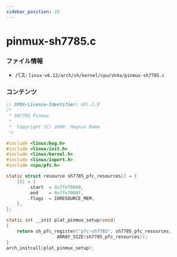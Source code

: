 ```yaml
---
sidebar_position: 22
---
```

# pinmux-sh7785.c

### ファイル情報

- パス: `linux-v6.12/arch/sh/kernel/cpu/sh4a/pinmux-sh7785.c`

### コンテンツ

```c
// SPDX-License-Identifier: GPL-2.0
/*
 * SH7785 Pinmux
 *
 *  Copyright (C) 2008  Magnus Damm
 */

#include <linux/bug.h>
#include <linux/init.h>
#include <linux/kernel.h>
#include <linux/ioport.h>
#include <cpu/pfc.h>

static struct resource sh7785_pfc_resources[] = {
	[0] = {
		.start	= 0xffe70000,
		.end	= 0xffe7008f,
		.flags	= IORESOURCE_MEM,
	},
};

static int __init plat_pinmux_setup(void)
{
	return sh_pfc_register("pfc-sh7785", sh7785_pfc_resources,
			       ARRAY_SIZE(sh7785_pfc_resources));
}
arch_initcall(plat_pinmux_setup);

```
